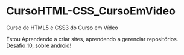 # CursoHTML-CSS_CursoEmVideo
Curso de HTML5 e CSS3 do Curso em Vídeo

Estou Aprendendo a criar sites, aprendendo a gerenciar repositórios.
<a href="https://johnny-andrade.github.io/CursoHTML-CSS_CursoEmVideo/desafios_modulo_2/desafio10/android.html"> Desafio 10, sobre android! </a>